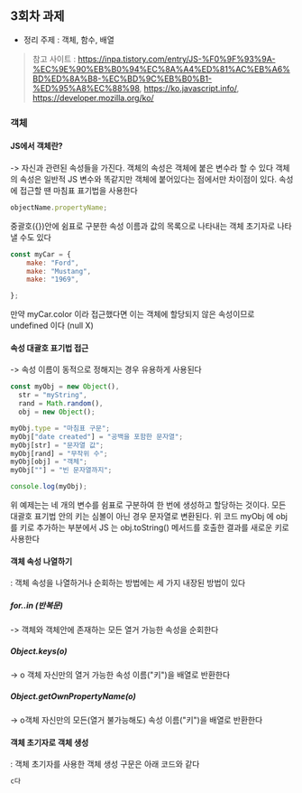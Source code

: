 ## 3회차 과제
- 정리 주제 : 객체, 함수, 배열

> 참고 사이트 : https://inpa.tistory.com/entry/JS-%F0%9F%93%9A-%EC%9E%90%EB%B0%94%EC%8A%A4%ED%81%AC%EB%A6%BD%ED%8A%B8-%EC%BD%9C%EB%B0%B1-%ED%95%A8%EC%88%98, https://ko.javascript.info/, https://developer.mozilla.org/ko/

### 객체
#### JS에서 객체란?
-> 자신과 관련된 속성들을 가진다. 객체의 속성은 객체에 붙은 변수라 할 수 있다
객체의 속성은 일반적 JS 변수와 똑같지만 객체에 붙어있다는 점에서만 차이점이 있다. 속성에 접근할 땐 마침표 표기법을 사용한다

```js
objectName.propertyName;
```

중괄호({})안에 쉼표로 구분한 속성 이름과 값의 목록으로 나타내는 객체 초기자로 나타낼 수도 있다

```js
const myCar = {
    make: "Ford",
    make: "Mustang",
    make: "1969",

};
```
만약 myCar.color 이라 접근했다면 이는 객체에 할당되지 않은 속성이므로 undefined 이다 (null X)

#### 속성 대괄호 표기법 접근
-> 속성 이름이 동적으로 정해지는 경우 유용하게 사용된다
```js
const myObj = new Object(),
  str = "myString",
  rand = Math.random(),
  obj = new Object();

myObj.type = "마침표 구문";
myObj["date created"] = "공백을 포함한 문자열";
myObj[str] = "문자열 값";
myObj[rand] = "무작위 수";
myObj[obj] = "객체";
myObj[""] = "빈 문자열까지";

console.log(myObj);
```
위 예제는는 네 개의 변수를 쉼표로 구분하여 한 번에 생성하고 할당하는 것이다. 모든 대괄호 표기법 안의 키는 심볼이 아닌 경우 문자열로 변환된다. 위 코드 myObj 에 obj 를 키로 추가하는 부분에서 JS 는 obj.toString() 메서드를 호출한 결과를 새로운 키로 사용한다

#### 객체 속성 나열하기
: 객체 속성을 나열하거나 순회하는 방법에는 세 가지 내장된 방법이 있다
##### for..in (반복문)
-> 객체와 객체안에 존재하는 모든 열거 가능한 속성을 순회한다
##### Object.keys(o)
-> o 객체 자신만의 열거 가능한 속성 이름("키")을 배열로 반환한다
##### Object.getOwnPropertyName(o)
-> o객체 자신만의 모든(열거 불가능해도) 속성 이름("키")을 배열로 반환한다

#### 객체 초기자로 객체 생성
: 객체 초기자를 사용한 객체 생성 구문은 아래 코드와 같다
```js
c다
